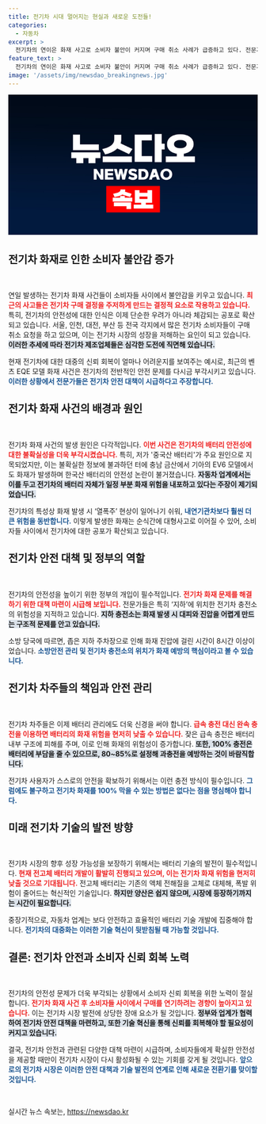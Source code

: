 ```yaml
---
title: 전기차 시대 멀어지는 현실과 새로운 도전들!
categories:
  - 자동차
excerpt: >
  전기차의 연이은 화재 사고로 소비자 불안이 커지며 구매 취소 사례가 급증하고 있다. 전문가들은 전기차 안전을 강화하기 위한 긴급 대책 마련이 필요하다고 주장하며, 대중의 전기차에 대한 공포가 심화되고 있다고 경고한다.
feature_text: >
  전기차의 연이은 화재 사고로 소비자 불안이 커지며 구매 취소 사례가 급증하고 있다. 전문가들은 전기차 안전을 강화하기 위한 긴급 대책 마련이 필요하다고 주장하며, 대중의 전기차에 대한 공포가 심화되고 있다고 경고한다.
image: '/assets/img/newsdao_breakingnews.jpg'
---
```


<p><img src="/assets/img/newsdao_breakingnews.jpg" alt="firstkoreanews 속보" /></p>

<h2 data-ke-size="size26">전기차 화재로 인한 소비자 불안감 증가</h2>

<p data-ke-size="size16">&nbsp;</p>

<p>연일 발생하는 전기차 화재 사건들이 소비자들 사이에서 불안감을 키우고 있습니다. <b><span style="color: #ee2323;">최근의 사고들은 전기차 구매 결정을 주저하게 만드는 결정적 요소로 작용하고 있습니다.</span></b> 특히, 전기차의 안전성에 대한 인식은 이제 단순한 우려가 아니라 체감되는 공포로 확산되고 있습니다. 서울, 인천, 대전, 부산 등 전국 각지에서 많은 전기차 소비자들이 구매 취소 요청을 하고 있으며, 이는 전기차 시장의 성장을 저해하는 요인이 되고 있습니다. <b><span style="background-color: #21538527;">이러한 추세에 따라 전기차 제조업체들은 심각한 도전에 직면해 있습니다.</span></b> </p>

<p>현재 전기차에 대한 대중의 신뢰 회복이 얼마나 어려운지를 보여주는 예시로, 최근의 벤츠 EQE 모델 화재 사건은 전기차의 전반적인 안전 문제를 다시금 부각시키고 있습니다. <b><span style="color: #1a5490;">이러한 상황에서 전문가들은 전기차 안전 대책이 시급하다고 주장합니다.</span></b></p>

<h2 data-ke-size="size26">전기차 화재 사건의 배경과 원인</h2>

<p data-ke-size="size16">&nbsp;</p>

<p>전기차 화재 사건의 발생 원인은 다각적입니다. <b><span style="color: #ee2323;">이번 사건은 전기차의 배터리 안전성에 대한 불확실성을 더욱 부각시켰습니다.</span></b> 특히, 저가 '중국산 배터리'가 주요 원인으로 지목되었지만, 이는 불확실한 정보에 불과하던 터에 충남 금산에서 기아의 EV6 모델에서도 화재가 발생하며 한국산 배터리의 안전성 논란이 불거졌습니다. <b><span style="background-color: #21538527;">자동차 업계에서는 이를 두고 전기차의 배터리 자체가 일정 부분 화재 위험을 내포하고 있다는 주장이 제기되었습니다.</span></b> </p>

<p>전기차의 특성상 화재 발생 시 ‘열폭주’ 현상이 일어나기 쉬워, <b><span style="color: #1a5490;">내연기관차보다 훨씬 더 큰 위험을 동반합니다.</span></b> 이렇게 발생한 화재는 순식간에 대형사고로 이어질 수 있어, 소비자들 사이에서 전기차에 대한 공포가 확산되고 있습니다.</p>

<h2 data-ke-size="size26">전기차 안전 대책 및 정부의 역할</h2>

<p data-ke-size="size16">&nbsp;</p>

<p>전기차의 안전성을 높이기 위한 정부의 개입이 필수적입니다. <b><span style="color: #ee2323;">전기차 화재 문제를 해결하기 위한 대책 마련이 시급해 보입니다.</span></b> 전문가들은 특히 ‘지하’에 위치한 전기차 충전소의 위험성을 지적하고 있습니다. <b><span style="background-color: #21538527;">지하 충전소는 화재 발생 시 대피와 진압을 어렵게 만드는 구조적 문제를 안고 있습니다.</span></b> </p>

<p>소방 당국에 따르면, 좁은 지하 주차장으로 인해 화재 진압에 걸린 시간이 8시간 이상이었습니다. <b><span style="color: #1a5490;">소방안전 관리 및 전기차 충전소의 위치가 화재 예방의 핵심이라고 볼 수 있습니다.</span></b> </p>

<h2 data-ke-size="size26">전기차 차주들의 책임과 안전 관리</h2>

<p data-ke-size="size16">&nbsp;</p>

<p>전기차 차주들은 이제 배터리 관리에도 더욱 신경을 써야 합니다. <b><span style="color: #ee2323;">급속 충전 대신 완속 충전을 이용하면 배터리의 화재 위험을 현저히 낮출 수 있습니다.</span></b> 잦은 급속 충전은 배터리 내부 구조에 피해를 주며, 이로 인해 화재의 위험성이 증가합니다. <b><span style="background-color: #21538527;">또한, 100% 충전은 배터리에 부담을 줄 수 있으므로, 80~85%로 설정해 과충전을 예방하는 것이 바람직합니다.</span></b> </p>

<p>전기차 사용자가 스스로의 안전을 확보하기 위해서는 이런 충전 방식이 필수입니다. <b><span style="color: #1a5490;">그럼에도 불구하고 전기차 화재를 100% 막을 수 있는 방법은 없다는 점을 명심해야 합니다.</span></b></p>

<h2 data-ke-size="size26">미래 전기차 기술의 발전 방향</h2>

<p data-ke-size="size16">&nbsp;</p>

<p>전기차 시장의 향후 성장 가능성을 보장하기 위해서는 배터리 기술의 발전이 필수적입니다. <b><span style="color: #ee2323;">현재 전고체 배터리 개발이 활발히 진행되고 있으며, 이는 전기차 화재 위험을 현저히 낮출 것으로 기대됩니다.</span></b> 전고체 배터리는 기존의 액체 전해질을 고체로 대체해, 폭발 위험이 줄어드는 혁신적인 기술입니다. <b><span style="background-color: #21538527;">하지만 양산은 쉽지 않으며, 시장에 등장하기까지는 시간이 필요합니다.</span></b> </p>

<p>중장기적으로, 자동차 업계는 보다 안전하고 효율적인 배터리 기술 개발에 집중해야 합니다. <b><span style="color: #1a5490;">전기차의 대중화는 이러한 기술 혁신이 뒷받침될 때 가능할 것입니다.</span></b></p>

<h2 data-ke-size="size26">결론: 전기차 안전과 소비자 신뢰 회복 노력</h2>

<p data-ke-size="size16">&nbsp;</p>

<p>전기차의 안전성 문제가 더욱 부각되는 상황에서 소비자 신뢰 회복을 위한 노력이 절실합니다. <b><span style="color: #ee2323;">전기차 화재 사건 후 소비자들 사이에서 구매를 연기하려는 경향이 높아지고 있습니다.</span></b> 이는 전기차 시장 발전에 상당한 장애 요소가 될 것입니다. <b><span style="background-color: #21538527;">정부와 업계가 협력하여 전기차 안전 대책을 마련하고, 또한 기술 혁신을 통해 신뢰를 회복해야 할 필요성이 커지고 있습니다.</span></b> </p>

<p>결국, 전기차 안전과 관련된 다양한 대책 마련이 시급하며, 소비자들에게 확실한 안전성을 제공할 때만이 전기차 시장이 다시 활성화될 수 있는 기회를 갖게 될 것입니다. <b><span style="color: #1a5490;">앞으로의 전기차 시장은 이러한 안전 대책과 기술 발전의 연계로 인해 새로운 전환기를 맞이할 것입니다.</span></b> </p>

<p data-ke-size="size16">&nbsp;</p>
실시간 뉴스 속보는, <a href="https://newsdao.kr" rel="dofollow">https://newsdao.kr</a>


